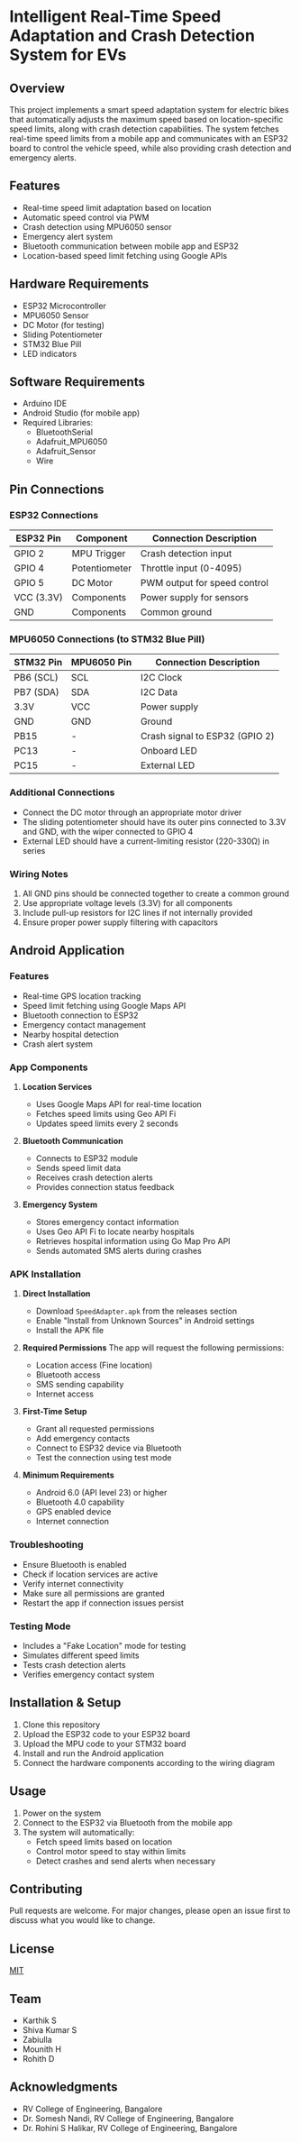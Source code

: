 
# Intelligent Real-Time Speed Adaptation and Crash Detection System for EVs

## Overview
This project implements a smart speed adaptation system for electric bikes that automatically adjusts the maximum speed based on location-specific speed limits, along with crash detection capabilities. The system fetches real-time speed limits from a mobile app and communicates with an ESP32 board to control the vehicle speed, while also providing crash detection and emergency alerts.

## Features
- Real-time speed limit adaptation based on location
- Automatic speed control via PWM
- Crash detection using MPU6050 sensor
- Emergency alert system
- Bluetooth communication between mobile app and ESP32
- Location-based speed limit fetching using Google APIs

## Hardware Requirements
- ESP32 Microcontroller
- MPU6050 Sensor
- DC Motor (for testing)
- Sliding Potentiometer
- STM32 Blue Pill
- LED indicators

## Software Requirements
- Arduino IDE
- Android Studio (for mobile app)
- Required Libraries:
  - BluetoothSerial
  - Adafruit_MPU6050
  - Adafruit_Sensor
  - Wire

## Pin Connections

### ESP32 Connections
| ESP32 Pin | Component      | Connection Description |
|-----------|---------------|----------------------|
| GPIO 2    | MPU Trigger   | Crash detection input |
| GPIO 4    | Potentiometer | Throttle input (0-4095) |
| GPIO 5    | DC Motor      | PWM output for speed control |
| VCC (3.3V)| Components    | Power supply for sensors |
| GND       | Components    | Common ground |

### MPU6050 Connections (to STM32 Blue Pill)
| STM32 Pin | MPU6050 Pin | Connection Description |
|-----------|-------------|----------------------|
| PB6 (SCL) | SCL        | I2C Clock |
| PB7 (SDA) | SDA        | I2C Data |
| 3.3V      | VCC        | Power supply |
| GND       | GND        | Ground |
| PB15      | -          | Crash signal to ESP32 (GPIO 2) |
| PC13      | -          | Onboard LED |
| PC15      | -          | External LED |

### Additional Connections
- Connect the DC motor through an appropriate motor driver
- The sliding potentiometer should have its outer pins connected to 3.3V and GND, with the wiper connected to GPIO 4
- External LED should have a current-limiting resistor (220-330Ω) in series

### Wiring Notes
1. All GND pins should be connected together to create a common ground
2. Use appropriate voltage levels (3.3V) for all components
3. Include pull-up resistors for I2C lines if not internally provided
4. Ensure proper power supply filtering with capacitors 

## Android Application

### Features
- Real-time GPS location tracking
- Speed limit fetching using Google Maps API
- Bluetooth connection to ESP32
- Emergency contact management
- Nearby hospital detection
- Crash alert system

### App Components
1. **Location Services**
   - Uses Google Maps API for real-time location
   - Fetches speed limits using Geo API Fi
   - Updates speed limits every 2 seconds

2. **Bluetooth Communication**
   - Connects to ESP32 module
   - Sends speed limit data
   - Receives crash detection alerts
   - Provides connection status feedback

3. **Emergency System**
   - Stores emergency contact information
   - Uses Geo API Fi to locate nearby hospitals
   - Retrieves hospital information using Go Map Pro API
   - Sends automated SMS alerts during crashes

### APK Installation
1. **Direct Installation**
   - Download `SpeedAdapter.apk` from the releases section
   - Enable "Install from Unknown Sources" in Android settings
   - Install the APK file

2. **Required Permissions**
   The app will request the following permissions:
   - Location access (Fine location)
   - Bluetooth access
   - SMS sending capability
   - Internet access

3. **First-Time Setup**
   - Grant all requested permissions
   - Add emergency contacts
   - Connect to ESP32 device via Bluetooth
   - Test the connection using test mode

4. **Minimum Requirements**
   - Android 6.0 (API level 23) or higher
   - Bluetooth 4.0 capability
   - GPS enabled device
   - Internet connection

### Troubleshooting
- Ensure Bluetooth is enabled
- Check if location services are active
- Verify internet connectivity
- Make sure all permissions are granted
- Restart the app if connection issues persist
  
### Testing Mode
- Includes a "Fake Location" mode for testing
- Simulates different speed limits
- Tests crash detection alerts
- Verifies emergency contact system

## Installation & Setup
1. Clone this repository
2. Upload the ESP32 code to your ESP32 board
3. Upload the MPU code to your STM32 board
4. Install and run the Android application
5. Connect the hardware components according to the wiring diagram

## Usage
1. Power on the system
2. Connect to the ESP32 via Bluetooth from the mobile app
3. The system will automatically:
   - Fetch speed limits based on location
   - Control motor speed to stay within limits
   - Detect crashes and send alerts when necessary

## Contributing
Pull requests are welcome. For major changes, please open an issue first to discuss what you would like to change.

## License
[MIT](https://choosealicense.com/licenses/mit/)

## Team
- Karthik S
- Shiva Kumar S
- Zabiulla
- Mounith H
- Rohith D

## Acknowledgments
- RV College of Engineering, Bangalore
- Dr. Somesh Nandi, RV College of Engineering, Bangalore
- Dr. Rohini S Halikar, RV College of Engineering, Bangalore

